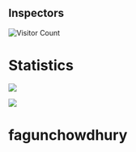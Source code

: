 
 ## Inspectors
![Visitor Count](https://profile-counter.glitch.me/fagunchowdhury/count.svg)

# Statistics
![](https://github-readme-stats.vercel.app/api/top-langs/?username=fagunchowdhury&theme=gotham&hide_border=false&include_all_commits=false&count_private=false&layout=compact)<br/>
<!--![](https://github-readme-stats.vercel.app/api?username=fagunchowdhury&theme=gotham&hide_border=false&include_all_commits=false&count_private=false)<br/>-->
![](https://github-readme-streak-stats.herokuapp.com/?user=Sfagunchowdhury&theme=gotham&hide_border=false)<br/>


<!--
## 🏆 GitHub Trophies
![](https://github-profile-trophy.vercel.app/?username=fagunchowdhury&theme=dracula&no-frame=true&no-bg=false&margin-w=4)
-->
# fagunchowdhury
